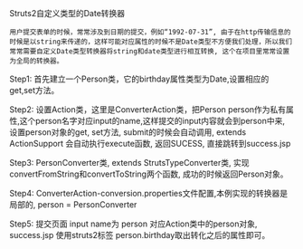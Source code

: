 Struts2自定义类型的Date转换器

    用户提交表单的时候，常常涉及到日期的提交，例如“1992-07-31”, 由于在http传输信息的时候是以string来传递的，这样可能对应属性的时候不是Date类型不方便我们处理，所以我们常常需要自定义Date类型转换器将string和date类型进行相互转换, 这个在项目里常常设置为全局的转换器。

Step1:
  首先建立一个Person类，它的birthday属性类型为Date,设置相应的get,set方法。

Step2:
  设置Action类，这里是ConverterAction类，把Person person作为私有属性,这个person名字对应input的name,这样提交的input内容就会到person中来, 设置person对象的get, set方法, submit的时候会自动调用, extends ActionSupport 会自动执行execute函数, 返回SUCESS, 直接跳转到success.jsp

Step3:
  PersonConverter类, extends StrutsTypeConverter类, 实现convertFromString和convertToString两个函数, 成功的时候返回Person对象。

Step4:
  ConverterAction-conversion.properties文件配置,本例实现的转换器是局部的,
person = PersonConverter

Step5:
  提交页面 input name为 person 对应Action类中的person对象, success.jsp 使用struts2标签 person.birthday取出转化之后的属性即可。

